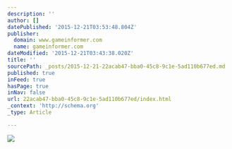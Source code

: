 ```yaml
---
description: ''
author: []
datePublished: '2015-12-21T03:53:48.804Z'
publisher:
  domain: www.gameinformer.com
  name: gameinformer.com
dateModified: '2015-12-21T03:43:38.020Z'
title: ''
sourcePath: _posts/2015-12-21-22acab47-bba0-45c8-9c1e-5ad110b677ed.md
published: true
inFeed: true
hasPage: true
inNav: false
url: 22acab47-bba0-45c8-9c1e-5ad110b677ed/index.html
_context: 'http://schema.org'
_type: Article

---
```

![](http://media1.gameinformer.com/filestorage/CommunityServer.Components.SiteFiles/imagefeed/featured/vr0903975441/aacov_273_l_610.jpg)